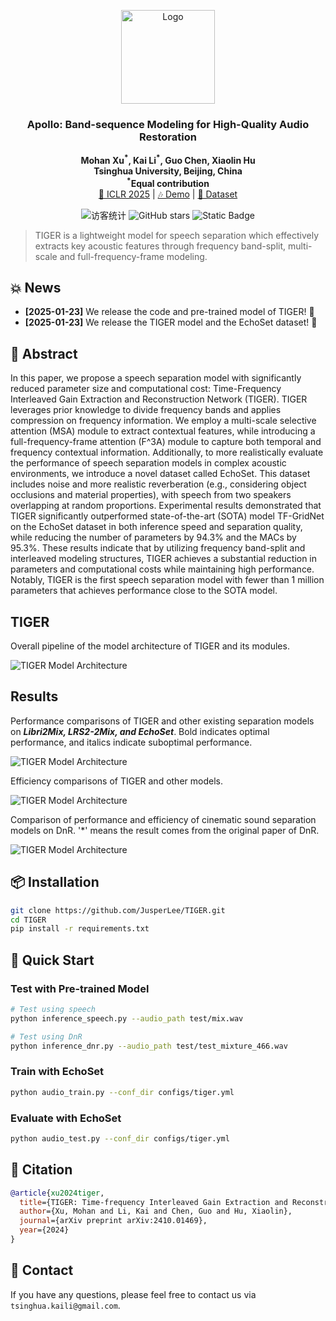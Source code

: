 <p align="center">
  <img src="assets/logo.png" alt="Logo" width="150"/>
</p>
<h3  align="center">Apollo: Band-sequence Modeling for High-Quality Audio Restoration</h3>
<p align="center">
  <strong>Mohan Xu<sup>*</sup>, Kai Li<sup>*</sup>, Guo Chen, Xiaolin Hu</strong><br>
    <strong>Tsinghua University, Beijing, China</strong><br>
    <strong><sup>*</sup>Equal contribution</strong><br>
  <a href="https://arxiv.org/abs/2410.01469">📜 ICLR 2025</a> | <a href="https://cslikai.cn/TIGER/">🎶 Demo</a> | <a href="https://huggingface.co/datasets/JusperLee/EchoSet">🤗 Dataset</a>

<p align="center">
  <img src="https://visitor-badge.laobi.icu/badge?page_id=JusperLee.TIGER" alt="访客统计" />
  <img src="https://img.shields.io/github/stars/JusperLee/TIGER?style=social" alt="GitHub stars" />
  <img alt="Static Badge" src="https://img.shields.io/badge/license-Apache%202.0-blue.svg" />
</p>

<p align="center">

> TIGER is a lightweight model for speech separation which effectively extracts key acoustic features through frequency band-split, multi-scale and full-frequency-frame modeling.

## 💥 News

- **[2025-01-23]** We release the code and pre-trained model of TIGER! 🚀
- **[2025-01-23]** We release the TIGER model and the EchoSet dataset! 🚀

## 📜 Abstract

In this paper, we propose a speech separation model with significantly reduced parameter size and computational cost: Time-Frequency Interleaved Gain Extraction and Reconstruction Network (TIGER). TIGER leverages prior knowledge to divide frequency bands and applies compression on frequency information. We employ a multi-scale selective attention (MSA) module to extract contextual features, while introducing a full-frequency-frame attention (F^3A) module to capture both temporal and frequency contextual information. Additionally, to more realistically evaluate the performance of speech separation models in complex acoustic environments, we introduce a novel dataset called EchoSet. This dataset includes noise and more realistic reverberation (e.g., considering object occlusions and material properties), with speech from two speakers overlapping at random proportions. Experimental results demonstrated that TIGER significantly outperformed state-of-the-art (SOTA) model TF-GridNet on the EchoSet dataset in both inference speed and separation quality, while reducing the number of parameters by 94.3% and the MACs by 95.3%. These results indicate that by utilizing frequency band-split and interleaved modeling structures, TIGER achieves a substantial reduction in parameters and computational costs while maintaining high performance. Notably, TIGER is the first speech separation model with fewer than 1 million parameters that achieves performance close to the SOTA model.

## TIGER

Overall pipeline of the model architecture of TIGER and its modules.

![TIGER Model Architecture](assets/TIGER.png)

## Results

Performance comparisons of TIGER and other existing separation models on ***Libri2Mix, LRS2-2Mix, and EchoSet***. Bold indicates optimal performance, and italics indicate suboptimal performance.

![TIGER Model Architecture](assets/result.png)

Efficiency comparisons of TIGER and other models.

![TIGER Model Architecture](assets/efficiency.png)

Comparison of performance and efficiency of cinematic sound separation models on DnR. '*' means the result comes from the original paper of DnR.

![TIGER Model Architecture](assets/dnr.png)

## 📦 Installation

```bash
git clone https://github.com/JusperLee/TIGER.git
cd TIGER
pip install -r requirements.txt
```

## 🚀 Quick Start

### Test with Pre-trained Model

```bash
# Test using speech
python inference_speech.py --audio_path test/mix.wav

# Test using DnR
python inference_dnr.py --audio_path test/test_mixture_466.wav
```

### Train with EchoSet

```bash
python audio_train.py --conf_dir configs/tiger.yml
```

### Evaluate with EchoSet

```bash
python audio_test.py --conf_dir configs/tiger.yml
```

## 📖 Citation

```bibtex
@article{xu2024tiger,
  title={TIGER: Time-frequency Interleaved Gain Extraction and Reconstruction for Efficient Speech Separation},
  author={Xu, Mohan and Li, Kai and Chen, Guo and Hu, Xiaolin},
  journal={arXiv preprint arXiv:2410.01469},
  year={2024}
}
```

## 📧 Contact

If you have any questions, please feel free to contact us via `tsinghua.kaili@gmail.com`.
